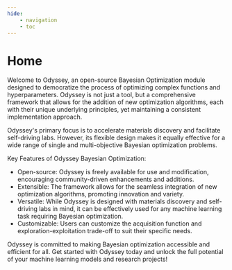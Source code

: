 ```yaml
---
hide:
    - navigation
    - toc
---
```


# Home

<!-- Welcome to the Odyssey Bayesian Optimization Module!

The Odyssey Bayesian Optimization module is a powerful tool for optimizing complex functions and finding the best set of hyperparameters for machine learning models. It uses Bayesian optimization techniques to efficiently explore the search space and find the optimal solution.

With Odyssey, you can easily define your objective function, specify the search space for hyperparameters, and let the module handle the rest. It intelligently explores the search space, evaluates different configurations, and adapts its search strategy based on the observed results.

Key Features of Odyssey Bayesian Optimization:

- Efficiently explores the search space to find the optimal solution

- Handles both continuous and categorical hyperparameters

- Supports parallel evaluations for faster optimization

- Provides insightful visualizations and analysis of the optimization process

- Allows customization of the acquisition function and exploration-exploitation trade-off

Whether you are fine-tuning a deep learning model, optimizing a reinforcement learning algorithm, or searching for the best hyperparameters for any machine learning task, Odyssey Bayesian Optimization can help you achieve better results in less time.

Get started with Odyssey today and unlock the full potential of your machine learning models! -->

Welcome to Odyssey, an open-source Bayesian Optimization module designed to democratize the process of optimizing complex functions and hyperparameters. Odyssey is not just a tool, but a comprehensive framework that allows for the addition of new optimization algorithms, each with their unique underlying principles, yet maintaining a consistent implementation approach.

Odyssey's primary focus is to accelerate materials discovery and facilitate self-driving labs. However, its flexible design makes it equally effective for a wide range of single and multi-objective Bayesian optimization problems.

Key Features of Odyssey Bayesian Optimization:

- Open-source: Odyssey is freely available for use and modification, encouraging community-driven enhancements and additions.
- Extensible: The framework allows for the seamless integration of new optimization algorithms, promoting innovation and variety.
- Versatile: While Odyssey is designed with materials discovery and self-driving labs in mind, it can be effectively used for any machine learning task requiring Bayesian optimization.
- Customizable: Users can customize the acquisition function and exploration-exploitation trade-off to suit their specific needs.

Odyssey is committed to making Bayesian optimization accessible and efficient for all. Get started with Odyssey today and unlock the full potential of your machine learning models and research projects!



